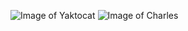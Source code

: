 ![Image of Yaktocat](https://octodex.github.com/images/yaktocat.png)
![Image of Charles](https://charlescomp.github.io/assets/img/visionary.jpg)
